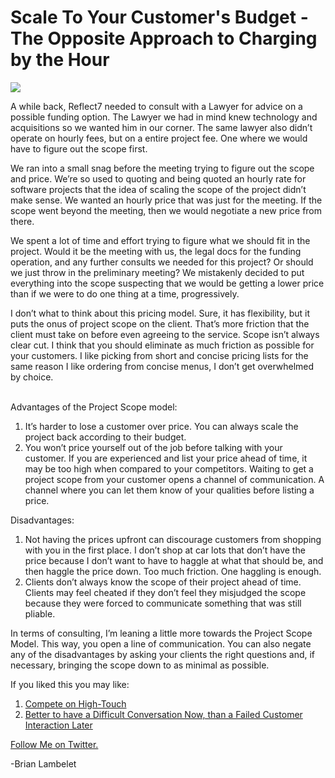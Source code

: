 <!--
id: 893034232
link: http://loudjet.com/a/scale-to-your-customers-budget-the-opposite-approach
slug: scale-to-your-customers-budget-the-opposite-approach
date: Mon Aug 02 2010 07:38:11 GMT-0500 (CDT)
publish: 2010-08-02
tags: Hourly Rate, Consulting
-->


Scale To Your Customer's Budget - The Opposite Approach to Charging by the Hour
===============================================================================

![](http://media.tumblr.com/tumblr_l6hwq5uv3G1qzbc4f.jpg)

A while back, Reflect7 needed to consult with a Lawyer for advice on a
possible funding option. The Lawyer we had in mind knew technology and
acquisitions so we wanted him in our corner. The same lawyer also didn’t
operate on hourly fees, but on a entire project fee. One where we would
have to figure out the scope first.

We ran into a small snag before the meeting trying to figure out the
scope and price. We’re so used to quoting and being quoted an hourly
rate for software projects that the idea of scaling the scope of the
project didn’t make sense. We wanted an hourly price that was just for
the meeting. If the scope went beyond the meeting, then we would
negotiate a new price from there.

We spent a lot of time and effort trying to figure what we should fit in
the project. Would it be the meeting with us, the legal docs for the
funding operation, and any further consults we needed for this project?
Or should we just throw in the preliminary meeting? We mistakenly
decided to put everything into the scope suspecting that we would be
getting a lower price than if we were to do one thing at a time,
progressively.

I don’t what to think about this pricing model. Sure, it has
flexibility, but it puts the onus of project scope on the client. That’s
more friction that the client must take on before even agreeing to the
service. Scope isn’t always clear cut. I think that you should eliminate
as much friction as possible for your customers. I like picking from
short and concise pricing lists for the same reason I like ordering from
concise menus, I don’t get overwhelmed by choice. 

\
Advantages of the Project Scope model:

1.  It’s harder to lose a customer over price. You can always scale the
    project back according to their budget.
2.  You won’t price yourself out of the job before talking with your
    customer. If you are experienced and list your price ahead of time,
    it may be too high when compared to your competitors. Waiting to get
    a project scope from your customer opens a channel of communication.
    A channel where you can let them know of your qualities before
    listing a price.

Disadvantages:

1.  Not having the prices upfront can discourage customers from shopping
    with you in the first place. I don’t shop at car lots that don’t
    have the price because I don’t want to have to haggle at what that
    should be, and then haggle the price down. Too much friction. One
    haggling is enough.
2.  Clients don’t always know the scope of their project ahead of time.
    Clients may feel cheated if they don’t feel they misjudged the scope
    because they were forced to communicate something that was still
    pliable.

In terms of consulting, I’m leaning a little more towards the Project
Scope Model. This way, you open a line of communication. You can also
negate any of the disadvantages by asking your clients the right
questions and, if necessary, bringing the scope down to as minimal as
possible.

If you liked this you may like:

1.  [Compete on
    High-Touch](http://loudjet.com/a/compete-on-high-touch "Compete on High-Touch")
2.  [Better to have a Difficult Conversation Now, than a Failed Customer
    Interaction
    Later](http://loudjet.com/a/difficult-conversation-failed-customer-interaction-later "http://loudjet.com/a/difficult-conversation-failed-customer-interaction-later")

[Follow Me on
Twitter.](http://twitter.com/brianlambelet "Follow Brian on Twitter")

-Brian Lambelet


